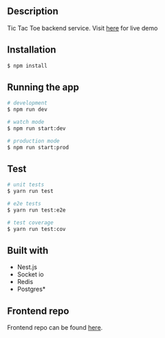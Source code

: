 ## Description

Tic Tac Toe backend service. Visit [here](https://tictacapp.vercel.app) for live demo

## Installation

```bash
$ npm install
```

## Running the app

```bash
# development
$ npm run dev

# watch mode
$ npm run start:dev

# production mode
$ npm run start:prod
```

## Test

```bash
# unit tests
$ yarn run test

# e2e tests
$ yarn run test:e2e

# test coverage
$ yarn run test:cov
```

## Built with

- Nest.js
- Socket io
- Redis
- Postgres\*

## Frontend repo

Frontend repo can be found [here](https://github.com/iamNarcisse/tictacapp).
